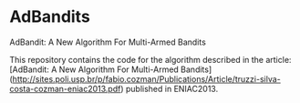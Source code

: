 # AdBandits
AdBandit: A New Algorithm For Multi-Armed Bandits

This repository contains the code for the algorithm described in the article: [AdBandit:
A New Algorithm For Multi-Armed Bandits] (http://sites.poli.usp.br/p/fabio.cozman/Publications/Article/truzzi-silva-costa-cozman-eniac2013.pdf) published in ENIAC2013.
